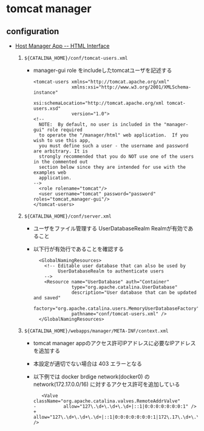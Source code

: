 # tomcat manager

## configuration

* [Host Manager App -- HTML Interface](https://tomcat.apache.org/tomcat-9.0-doc/html-host-manager-howto.html)
   1. `${CATALINA_HOME}/conf/tomcat-users.xml`
      * manager-gui role をincludeしたtomcatユーザを記述する

         ```
         <tomcat-users xmlns="http://tomcat.apache.org/xml"
                       xmlns:xsi="http://www.w3.org/2001/XMLSchema-instance"
                       xsi:schemaLocation="http://tomcat.apache.org/xml tomcat-users.xsd"
                       version="1.0">
         <!--
           NOTE:  By default, no user is included in the "manager-gui" role required
           to operate the "/manager/html" web application.  If you wish to use this app,
           you must define such a user - the username and password are arbitrary. It is
           strongly recommended that you do NOT use one of the users in the commented out
           section below since they are intended for use with the examples web
           application.
         -->
           <role rolename="tomcat"/>
           <user username="tomcat" password="password" roles="tomcat,manager-gui"/>
         </tomcat-users>
         ```

   2. `${CATALINA_HOME}/conf/server.xml`
      * ユーザをファイル管理する UserDatabaseRealm Realmが有効であること
      * 以下行が有効行であることを確認する

         ```
           <GlobalNamingResources>
             <!-- Editable user database that can also be used by
                  UserDatabaseRealm to authenticate users
             -->
             <Resource name="UserDatabase" auth="Container"
                       type="org.apache.catalina.UserDatabase"
                       description="User database that can be updated and saved"
                       factory="org.apache.catalina.users.MemoryUserDatabaseFactory"
                       pathname="conf/tomcat-users.xml" />
           </GlobalNamingResources>
         ```

   3. `${CATALINA_HOME}/webapps/manager/META-INF/context.xml`
      * tomcat manager appのアクセス許可IPアドレスに必要なIPアドレスを追加する
      * 本設定が適切でない場合は 403 エラーとなる
      * 以下例では docker brdige network(docker0) のnetwork(172.17.0.0/16) に対するアクセス許可を追加している

         ```
            <Valve className="org.apache.catalina.valves.RemoteAddrValve"
         -          allow="127\.\d+\.\d+\.\d+|::1|0:0:0:0:0:0:0:1" />
         +          allow="127\.\d+\.\d+\.\d+|::1|0:0:0:0:0:0:0:1|172\.17\.\d+\.\d+" />
         ```

